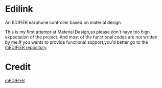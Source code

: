 # Edilink
An EDIFIER earphone controller based on material design.

This is my first attempt at Material Design,so please don't have too hign expectation of the project.
And most of the functional codes are not written by me.If you wants to provide functional support,you'd better go to the [mEDIFIER repository](https://github.com/mEDIFIER)

# Credit
[mEDIFIER](https://github.com/mEDIFIER)
